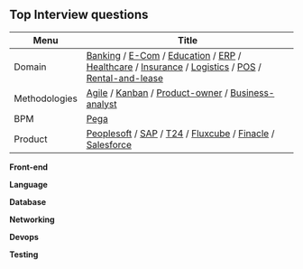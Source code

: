 ## Top Interview questions

|Menu |Title|
|---  |---|
| Domain | [Banking](https://clouddose.blogspot.com/2020/11/banking.html) / [E-Com](https://clouddose.blogspot.com/2020/12/e-com.html) / [Education](https://clouddose.blogspot.com/2020/12/education.html) / [ERP](https://clouddose.blogspot.com/2020/11/erp.html) / [Healthcare](https://clouddose.blogspot.com/2020/12/healthcare.html) / [Insurance](https://clouddose.blogspot.com/2020/12/insurance.html) / [Logistics](https://clouddose.blogspot.com/2020/12/logistics.html) / [POS](https://clouddose.blogspot.com/2020/11/pos.html) / [Rental-and-lease](https://clouddose.blogspot.com/2020/12/rental-and-lease.html)|  
 |Methodologies | [Agile](https://clouddose.blogspot.com/2020/11/agile.html) / [Kanban](https://clouddose.blogspot.com/2021/05/kanban.html) / [Product-owner](https://clouddose.blogspot.com/2021/05/product-owners.html) / [Business-analyst](https://clouddose.blogspot.com/2021/05/business-analyst.html)
 |BPM | [Pega](https://clouddose.blogspot.com/2021/05/pega.html)     
 |Product | [Peoplesoft](https://clouddose.blogspot.com/2021/04/peoplesoft.html) / [SAP](https://clouddose.blogspot.com/2021/05/sap.html) / [T24](https://clouddose.blogspot.com/2021/06/t24.html) / [Fluxcube](https://clouddose.blogspot.com/2021/06/fluxcube.html) / [Finacle](https://clouddose.blogspot.com/2021/06/finacle.html) / [Salesforce](https://clouddose.blogspot.com/2021/02/salesforce.html)

**Front-end**



**Language**


**Database**


**Networking**


**Devops**


**Testing**
